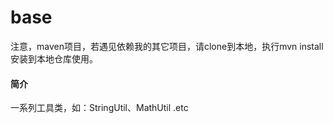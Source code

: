 # base
注意，maven项目，若遇见依赖我的其它项目，请clone到本地，执行mvn install安装到本地仓库使用。
#### 简介
一系列工具类，如：StringUtil、MathUtil .etc
